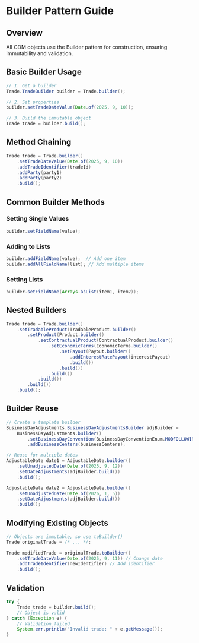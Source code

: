 # Builder Pattern Guide

## Overview

All CDM objects use the Builder pattern for construction, ensuring immutability and validation.

## Basic Builder Usage

```java
// 1. Get a builder
Trade.TradeBuilder builder = Trade.builder();

// 2. Set properties
builder.setTradeDateValue(Date.of(2025, 9, 10));

// 3. Build the immutable object
Trade trade = builder.build();
```

## Method Chaining

```java
Trade trade = Trade.builder()
    .setTradeDateValue(Date.of(2025, 9, 10))
    .addTradeIdentifier(tradeId)
    .addParty(party1)
    .addParty(party2)
    .build();
```

## Common Builder Methods

### Setting Single Values

```java
builder.setFieldName(value);
```

### Adding to Lists

```java
builder.addFieldName(value);  // Add one item
builder.addAllFieldName(list); // Add multiple items
```

### Setting Lists

```java
builder.setFieldName(Arrays.asList(item1, item2));
```

## Nested Builders

```java
Trade trade = Trade.builder()
    .setTradableProduct(TradableProduct.builder()
        .setProduct(Product.builder()
            .setContractualProduct(ContractualProduct.builder()
                .setEconomicTerms(EconomicTerms.builder()
                    .setPayout(Payout.builder()
                        .addInterestRatePayout(interestPayout)
                        .build())
                    .build())
                .build())
            .build())
        .build())
    .build();
```

## Builder Reuse

```java
// Create a template builder
BusinessDayAdjustments.BusinessDayAdjustmentsBuilder adjBuilder = 
    BusinessDayAdjustments.builder()
        .setBusinessDayConvention(BusinessDayConventionEnum.MODFOLLOWING)
        .addBusinessCenters(businessCenters);

// Reuse for multiple dates
AdjustableDate date1 = AdjustableDate.builder()
    .setUnadjustedDate(Date.of(2025, 9, 12))
    .setDateAdjustments(adjBuilder.build())
    .build();

AdjustableDate date2 = AdjustableDate.builder()
    .setUnadjustedDate(Date.of(2026, 1, 5))
    .setDateAdjustments(adjBuilder.build())
    .build();
```

## Modifying Existing Objects

```java
// Objects are immutable, so use toBuilder()
Trade originalTrade = /* ... */;

Trade modifiedTrade = originalTrade.toBuilder()
    .setTradeDateValue(Date.of(2025, 9, 11)) // Change date
    .addTradeIdentifier(newIdentifier) // Add identifier
    .build();
```

## Validation

```java
try {
    Trade trade = builder.build();
    // Object is valid
} catch (Exception e) {
    // Validation failed
    System.err.println("Invalid trade: " + e.getMessage());
}
```

